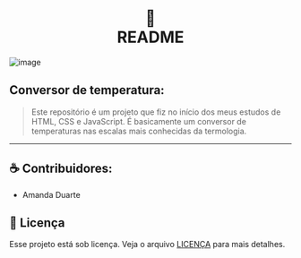 

<h1 align="center">
📄<br>README 
</h1>

![image](https://user-images.githubusercontent.com/89158507/214469624-4a646572-d6b6-4e92-bfd6-bf9f891fccee.png)


## Conversor de temperatura: 

> Este repositório é um projeto que fiz no início dos meus estudos de HTML, CSS e JavaScript. É basicamente um conversor de temperaturas nas escalas mais conhecidas 
da termologia.

---

## ☕ Contribuidores:

* Amanda Duarte

## 🍜 Licença

Esse projeto está sob licença. Veja o arquivo [LICENÇA](LICENSE.md) para mais detalhes.<br>
